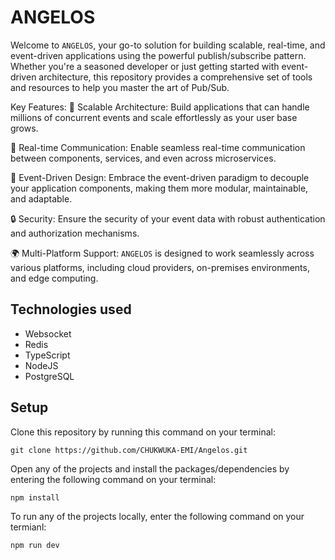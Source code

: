 # ANGELOS

Welcome to `ANGELOS`, your go-to solution for building scalable, real-time, and event-driven applications using the powerful publish/subscribe pattern. Whether you're a seasoned developer or just getting started with event-driven architecture, this repository provides a comprehensive set of tools and resources to help you master the art of Pub/Sub.

Key Features:
🚀 Scalable Architecture: Build applications that can handle millions of concurrent events and scale effortlessly as your user base grows.

📡 Real-time Communication: Enable seamless real-time communication between components, services, and even across microservices.

🎯 Event-Driven Design: Embrace the event-driven paradigm to decouple your application components, making them more modular, maintainable, and adaptable.

🔒 Security: Ensure the security of your event data with robust authentication and authorization mechanisms.

🌍 Multi-Platform Support: `ANGELOS` is designed to work seamlessly across various platforms, including cloud providers, on-premises environments, and edge computing.

## Technologies used

- Websocket
- Redis
- TypeScript
- NodeJS
- PostgreSQL

## Setup

Clone this repository by running this command on your terminal:

`git clone https://github.com/CHUKWUKA-EMI/Angelos.git`

Open any of the projects and install the packages/dependencies by entering the following command on your terminal:

`npm install`

To run any of the projects locally, enter the following command on your termianl:

`npm run dev`
